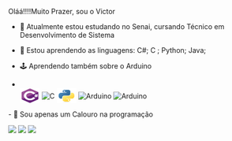 Oláá!!!!Muito Prazer, sou o Victor

- 🥽 Atualmente estou estudando no Senai, cursando Técnico em
Desenvolvimento de Sistema
- 🤔 Estou aprendendo as linguagens:
  C#;
  C ;
  Python;
  Java;
- 🕹 Aprendendo também sobre o Arduino
- <div style="display: inline_block"><br>
  
  <img align="center" alt="Csharp" height="30" width="40" src="https://raw.githubusercontent.com/devicons/devicon/master/icons/csharp/csharp-original.svg">
  <img align="center" alt="C" height="30" width="40" src="https://cdn.jsdelivr.net/gh/devicons/devicon/icons/c/c-original.svg" />
  <img align="center" alt="Python" height="30" width="40" src="https://raw.githubusercontent.com/devicons/devicon/master/icons/python/python-original.svg">
  <img img align="center" alt="Arduino" height="30" width="40" src="https://cdn.jsdelivr.net/gh/devicons/devicon/icons/arduino/arduino-original.svg" />
  <img img align="center" alt="Arduino" height="30" width="40" src="https://cdn.jsdelivr.net/gh/devicons/devicon/icons/java/java-original.svg" />
          
           
          
  
</div>
- 📘 Sou apenas um Calouro na programação




![](https://github-readme-stats.vercel.app/api?username=VictorHMSforne&theme=tokyonight&hide_border=false&include_all_commits=false&count_private=false)  ![](https://github-readme-stats.vercel.app/api/top-langs/?username=VictorHMSforne&theme=tokyonight&hide_border=false&include_all_commits=false&count_private=false&layout=compact)
![](https://github-profile-trophy.vercel.app/?username=VictorHMSforne&theme=discord&no-frame=false&no-bg=true&margin-w=4)









